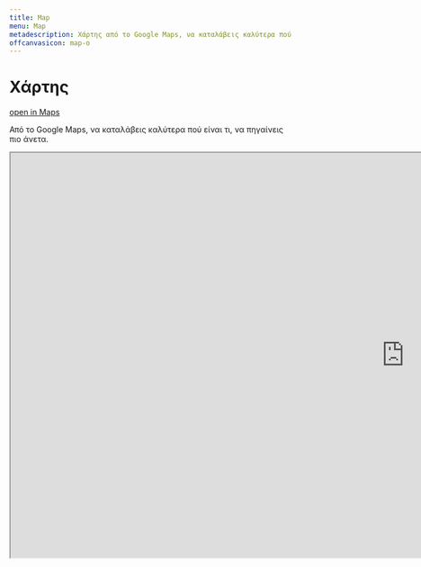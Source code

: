 ```yaml
---
title: Map
menu: Map
metadescription: Χάρτης από το Google Maps, να καταλάβεις καλύτερα πού είναι τι, να πηγαίνεις πιο άνετα.
offcanvasicon: map-o
---
```


<div class="uk-container uk-container-center uk-text-center uk-margin-large-top uk-margin-bottom">
    <h1>Χάρτης</h1>
    <p><a class="uk-visible-small" href="https://www.google.com/maps/d/viewer?mid=ztBzL-YUejlE.kXN4ChzpsAlE" target="_blank"><i class="uk-icon-external-link"></i> open in Maps</a></p>
    <p class="uk-panel uk-vertical-align-middle uk-align-center">Από το Google Maps, να καταλάβεις καλύτερα πού είναι τι, να πηγαίνεις πιο άνετα.</p>
</div>
<div style="line-height: 12px;">
    <iframe src="https://www.google.com/maps/d/embed?mid=ztBzL-YUejlE.kXN4ChzpsAlE" width="1400" height="720" class="uk-width-1-1"></iframe>
</div>